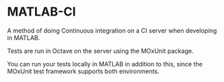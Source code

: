 # MATLAB-CI

A method of doing Continuous integration on a CI server when developing in MATLAB.

Tests are run in Octave on the server using the MOxUnit package.

You can run your tests locally in MATLAB in addition to this, since the MOxUnit test framework supports both environments.

